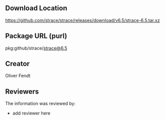 ## Download Location

https://github.com/strace/strace/releases/download/v6.5/strace-6.5.tar.xz

## Package URL (purl)

pkg:github/strace/strace@6.5

## Creator

Oliver Fendt

## Reviewers

The information was reviewed by:

* add reviewer here
